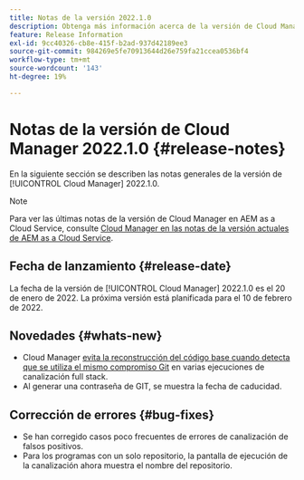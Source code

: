 ```yaml
---
title: Notas de la versión 2022.1.0
description: Obtenga más información acerca de la versión de Cloud Manager 2022.1.0.
feature: Release Information
exl-id: 9cc40326-cb8e-415f-b2ad-937d42189ee3
source-git-commit: 984269e5fe70913644d26e759fa21ccea0536bf4
workflow-type: tm+mt
source-wordcount: '143'
ht-degree: 19%

---
```


# Notas de la versión de Cloud Manager 2022.1.0 {#release-notes}

En la siguiente sección se describen las notas generales de la versión de [!UICONTROL Cloud Manager] 2022.1.0.

>[!NOTE]
>
>Para ver las últimas notas de la versión de Cloud Manager en AEM as a Cloud Service, consulte [Cloud Manager en las notas de la versión actuales de AEM as a Cloud Service](https://experienceleague.adobe.com/en/docs/experience-manager-cloud-service/content/release-notes/cloud-manager/current).

## Fecha de lanzamiento {#release-date}

La fecha de la versión de [!UICONTROL Cloud Manager] 2022.1.0 es el 20 de enero de 2022. La próxima versión está planificada para el 10 de febrero de 2022.

## Novedades {#whats-new}

* Cloud Manager [evita la reconstrucción del código base cuando detecta que se utiliza el mismo compromiso Git](/help/getting-started/project-setup.md#build-artifact-reuse) en varias ejecuciones de canalización full stack.
* Al generar una contraseña de GIT, se muestra la fecha de caducidad.

## Corrección de errores {#bug-fixes}

* Se han corregido casos poco frecuentes de errores de canalización de falsos positivos.
* Para los programas con un solo repositorio, la pantalla de ejecución de la canalización ahora muestra el nombre del repositorio.

